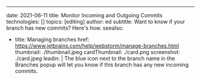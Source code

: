 ---
date: 2021-06-11 title: Monitor Incoming and Outgoing Commits technologies: [] topics: [editing] author: ed subtitle: Want to know if your branch has new commits? Here's how. seealso:
- title: Managing branches href: https://www.jetbrains.com/help/webstorm/manage-branches.html thumbnail: ./thumbnail.jpeg cardThumbnail: ./card.png screenshot: ./card.jpeg leadin: | The blue icon next to the branch name in the Branches popup will let you know if this branch has any new incoming commits.
